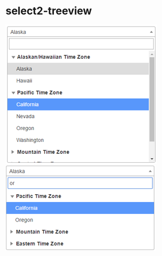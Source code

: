 # select2-treeview

![example][1]
![example][2]

  [1]: example.png "example.png"
  
  [2]: example2.png "example2.png"
